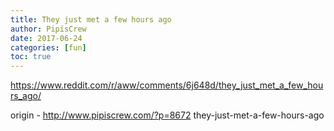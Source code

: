 ```yaml
---
title: They just met a few hours ago
author: PipisCrew
date: 2017-06-24
categories: [fun]
toc: true
---
```


https://www.reddit.com/r/aww/comments/6j648d/they_just_met_a_few_hours_ago/

origin - http://www.pipiscrew.com/?p=8672 they-just-met-a-few-hours-ago